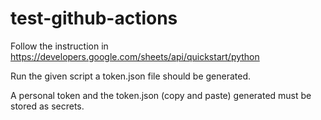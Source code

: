 # test-github-actions

Follow the instruction in https://developers.google.com/sheets/api/quickstart/python

Run the given script a token.json file should be generated.
 
A personal token and the token.json (copy and paste) generated must be stored as secrets.